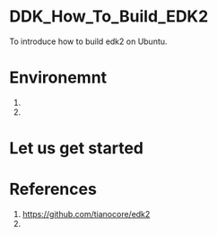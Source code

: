 # DDK_How_To_Build_EDK2
To introduce how to build edk2 on Ubuntu.

# Environemnt
1.
2.

# Let us get started 

# References
1. https://github.com/tianocore/edk2
2. 

